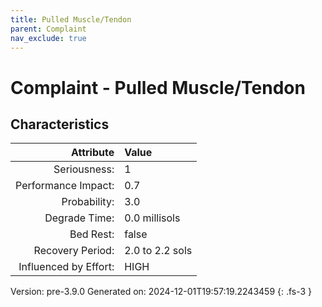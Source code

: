 ```yaml
---
title: Pulled Muscle/Tendon
parent: Complaint
nav_exclude: true
---
```

# Complaint - Pulled Muscle/Tendon

## Characteristics

| Attribute      | Value |
|--------:|:------|
|Seriousness:|1|
|Performance Impact:|0.7|
|Probability:|3.0|
|Degrade Time:|0.0 millisols|
|Bed Rest:|false|
|Recovery Period:|2.0 to 2.2 sols|
|Influenced by Effort:|HIGH|
 

Version: pre-3.9.0 Generated on: 2024-12-01T19:57:19.2243459
{: .fs-3 }
